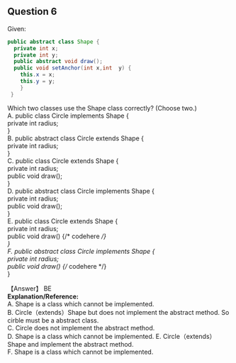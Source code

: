 ## Question 6
Given:  
```java
public abstract class Shape {
  private int x;
  private int y;
  public abstract void draw();
  public void setAnchor(int x,int  y) {
    this.x = x;
    this.y = y;
    }
 }
 ```
 Which two classes use the Shape class correctly? (Choose two.)  
 A. public class Circle implements Shape {  
     private int radius;  
    }  
 B. public abstract class Circle extends Shape {  
     private int radius;  
    }  
 C. public class Circle extends Shape {  
     private int radius;  
     public void draw();  
    }  
 D. public abstract class Circle implements Shape {  
     private int radius;  
     public void draw();  
    }  
 E. public class Circle extends Shape {  
     private int radius;  
     public void draw() {/* codehere */}  
    }  
 F. public abstract class Circle implements Shape {  
     private int radius;  
     public void draw() {/* codehere */}  
    }  

【Answer】 BE  
**Explanation/Reference:**  
A. Shape is a class which cannot be implemented.  
B. Circle（extends）Shape but does not implement the abstract method. So cirble must be a abstract class.   
C. Circle does not implement the abstract method.   
D. Shape is a class which cannot be implemented. 
E. Circle（extends）Shape and implement the abstract method.  
F. Shape is a class which cannot be implemented.  




